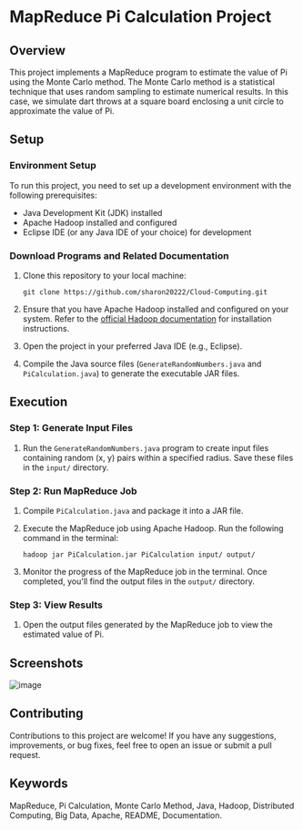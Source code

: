 
# MapReduce Pi Calculation Project

## Overview

This project implements a MapReduce program to estimate the value of Pi using the Monte Carlo method. The Monte Carlo method is a statistical technique that uses random sampling to estimate numerical results. In this case, we simulate dart throws at a square board enclosing a unit circle to approximate the value of Pi.

## Setup

### Environment Setup

To run this project, you need to set up a development environment with the following prerequisites:

- Java Development Kit (JDK) installed
- Apache Hadoop installed and configured
- Eclipse IDE (or any Java IDE of your choice) for development

### Download Programs and Related Documentation

1. Clone this repository to your local machine:
   ```
   git clone https://github.com/sharon20222/Cloud-Computing.git
   ```

2. Ensure that you have Apache Hadoop installed and configured on your system. Refer to the [official Hadoop documentation](https://hadoop.apache.org/docs/) for installation instructions.

3. Open the project in your preferred Java IDE (e.g., Eclipse).

4. Compile the Java source files (`GenerateRandomNumbers.java` and `PiCalculation.java`) to generate the executable JAR files.

## Execution

### Step 1: Generate Input Files

1. Run the `GenerateRandomNumbers.java` program to create input files containing random (x, y) pairs within a specified radius. Save these files in the `input/` directory.

### Step 2: Run MapReduce Job

1. Compile `PiCalculation.java` and package it into a JAR file.

2. Execute the MapReduce job using Apache Hadoop. Run the following command in the terminal:
   ```
   hadoop jar PiCalculation.jar PiCalculation input/ output/
   ```

3. Monitor the progress of the MapReduce job in the terminal. Once completed, you'll find the output files in the `output/` directory.

### Step 3: View Results

1. Open the output files generated by the MapReduce job to view the estimated value of Pi.

## Screenshots
![image](https://github.com/Sharon20222/Cloud-Computing/assets/117090659/ee4c6b05-d393-4705-9972-2de4ef702243)

## Contributing

Contributions to this project are welcome! If you have any suggestions, improvements, or bug fixes, feel free to open an issue or submit a pull request.

## Keywords

MapReduce, Pi Calculation, Monte Carlo Method, Java, Hadoop, Distributed Computing, Big Data, Apache, README, Documentation.
```


